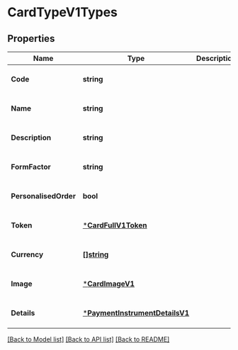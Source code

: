 # CardTypeV1Types

## Properties
Name | Type | Description | Notes
------------ | ------------- | ------------- | -------------
**Code** | **string** |  | [optional] [default to null]
**Name** | **string** |  | [optional] [default to null]
**Description** | **string** |  | [optional] [default to null]
**FormFactor** | **string** |  | [optional] [default to null]
**PersonalisedOrder** | **bool** |  | [optional] [default to null]
**Token** | [***CardFullV1Token**](Card_full.v1_token.md) |  | [optional] [default to null]
**Currency** | [**[]string**](array.md) |  | [optional] [default to null]
**Image** | [***CardImageV1**](Card_image.v1.md) |  | [optional] [default to null]
**Details** | [***PaymentInstrumentDetailsV1**](Payment_instrument_details.v1.md) |  | [optional] [default to null]

[[Back to Model list]](../README.md#documentation-for-models) [[Back to API list]](../README.md#documentation-for-api-endpoints) [[Back to README]](../README.md)

